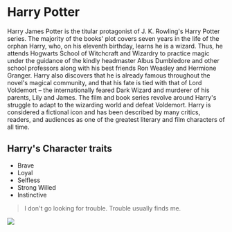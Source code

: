 # Harry Potter

Harry James Potter is the titular protagonist of J. K. Rowling's Harry Potter series. The majority of the books' plot covers seven years in the life of the orphan Harry, who, on his eleventh birthday, learns he is a wizard. Thus, he attends Hogwarts School of Witchcraft and Wizardry to practice magic under the guidance of the kindly headmaster Albus Dumbledore and other school professors along with his best friends Ron Weasley and Hermione Granger. Harry also discovers that he is already famous throughout the novel's magical community, and that his fate is tied with that of Lord Voldemort – the internationally feared Dark Wizard and murderer of his parents, Lily and James. The film and book series revolve around Harry's struggle to adapt to the wizarding world and defeat Voldemort. Harry is considered a fictional icon and has been described by many critics, readers, and audiences as one of the greatest literary and film characters of all time.

## Harry's Character traits
* Brave
* Loyal
* Selfless
* Strong Willed
* Instinctive

> I don't go looking for trouble. Trouble usually finds me.

<img src="https://i.pinimg.com/474x/6e/cf/9b/6ecf9ba442a7dec39c74a018537dbafe.jpg"/>